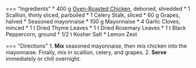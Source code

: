 === "Ingredients"
    * 400 g [Oven-Roasted Chicken](../../meats/poultry/oven-roasted-chicken/oven-roasted-chicken-thighs.md), deboned, shredded
    * 1 Scallion, thinly sliced, parboiled
    * 1 Celery Stalk, sliced
    * 60 g Grapes, halved
    * Seasoned mayonnaise
        * 100 g Mayonnaise
        * 4 Garlic Cloves, minced
        * 1 t Dried Thyme Leaves
        * 1 t Dried Rosemary Leaves
        * 1 t Black Peppercorn, ground
        * 1/2 t Kosher Salt
        * Lemon Zest

=== "Directions"
    1. **Mix** seasoned mayonnaise, then mix chicken into the mayonnaise. Finally, mix in scallion, celery, and grapes.
    2. **Serve** immediately or chill overnight.

[^bittman]: {{ cite.bittman_how_to_cook_everything }}
